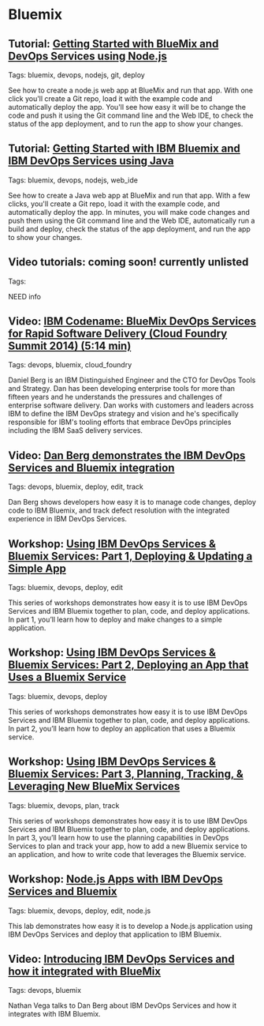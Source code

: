 # Bluemix

## Tutorial: [Getting Started with BlueMix and DevOps Services using Node.js](/tutorials/jazzeditor)
Tags: bluemix, devops, nodejs, git, deploy

See how to create a node.js web app at BlueMix and run that app. 
With one click you'll create a Git repo, 
load it with the example code and automatically deploy 
the app. You'll see how easy it will be to change 
the code and push it using the Git command line and the 
Web IDE, to check the status of the app deployment, and 
to run the app to show your changes.


## Tutorial: [Getting Started with IBM Bluemix and IBM DevOps Services using Java](/tutorials/jazzeditorjava)
Tags: bluemix, devops, nodejs, web_ide

See how to create a Java web app at BlueMix and run that app. With a 
few clicks, you'll create a Git repo, load it with the example code, and automatically deploy
 the app. In minutes, you will make code changes and push them using the Git command line and 
 the Web IDE, automatically run a build and deploy, check the status of the app deployment, 
 and run the app to show your changes.
 
 ## Video tutorials: coming soon! currently unlisted 
 Tags: 
 
 NEED info
 
##  Video: [IBM Codename: BlueMix DevOps Services for Rapid Software Delivery (Cloud Foundry Summit 2014) (5:14 min)](https://www.youtube.com/watch?v=fkHSYJJ6KVs)
Tags: devops, bluemix, cloud_foundry

Daniel Berg is an IBM Distinguished Engineer and the CTO for DevOps Tools and Strategy. Dan has been 
developing enterprise tools for more than fifteen years and he understands the pressures and challenges 
of enterprise software delivery. Dan works with customers and leaders across IBM to define the IBM 
DevOps strategy and vision and he's specifically responsible for IBM's tooling efforts that embrace 
DevOps principles including the IBM SaaS delivery services.

## Video: [Dan Berg demonstrates the IBM DevOps Services and Bluemix integration](https://www.youtube.com/watch?v=EHng3L2JScU)
Tags: devops, bluemix, deploy, edit, track

Dan Berg shows developers how easy it is to manage code changes, deploy code to IBM Bluemix, 
and track defect resolution with the integrated experience in IBM DevOps Services. 

## Workshop: [Using IBM DevOps Services & Bluemix Services: Part 1, Deploying & Updating a Simple App](https://developer.ibm.com/bluemix/docs/workshops/adding-using-bluemix-services-leveraging-ibm-devops-services/)
Tags: bluemix, devops, deploy, edit

This series of workshops demonstrates how easy it is to use IBM DevOps Services and IBM Bluemix together to plan, code, and deploy applications.  
In part 1, you’ll learn how to deploy and make changes to a simple application.  
 
 
## Workshop: [Using IBM DevOps Services & Bluemix Services: Part 2, Deploying an App that Uses a Bluemix Service](https://developer.ibm.com/bluemix/docs/workshops/using-ibm-devops-services-bluemix-services-part-2-deploying-app-uses-bluemix-service/)
Tags: bluemix, devops, deploy
 
This series of workshops demonstrates how easy it is to use IBM DevOps Services and IBM Bluemix together to plan, code, and deploy applications.   
 In part 2, you’ll learn how to deploy an application that uses a Bluemix service. 
 
 
## Workshop: [Using IBM DevOps Services & Bluemix Services: Part 3, Planning, Tracking, & Leveraging New BlueMix Services](https://developer.ibm.com/bluemix/docs/workshops/using-ibm-devops-services-bluemix-services-part-3-planning-tracking-leveraging-new-bluemix-services/)
Tags: bluemix, devops, plan, track

This series of workshops demonstrates how easy it is to use IBM DevOps Services and IBM Bluemix together to plan, code, and deploy applications.  
 In part 3, you’ll learn how to use the planning 
 capabilities in DevOps Services to plan and track your app, how to add a new Bluemix service to an application, and how to write code that leverages the Bluemix service.
 
## Workshop: [Node.js Apps with IBM DevOps Services and Bluemix](https://developer.ibm.com/bluemix/docs/workshops/node-js-apps-ibm-devops-services-powered-jazzhub-ibm-codename-bluemix/)
Tags: bluemix, devops, deploy, edit, node.js

This lab demonstrates how easy it is to develop a Node.js application using IBM DevOps Services and deploy that application to IBM Bluemix.
 
## Video: [Introducing IBM DevOps Services and how it integrated with BlueMix](https://www.youtube.com/watch?v=b2mM_Wwp_4c)
Tags: devops, bluemix

Nathan Vega talks to Dan Berg about IBM DevOps Services and how it integrates with IBM Bluemix.

